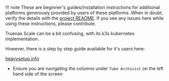 !!! note
    These are beginner's guides/installation instructions for additional platforms generously provided by users of these platforms. When in doubt, verify the details with the [project README](https://github.com/tubearchivist/tubearchivist#installing). If you see any issues here while using these instructions, please contribute. 

Truenas Scale can be a bit confusing, with its k3s kubernetes implementation. 

However, there is a step by step guide available for it's users here:

[heavysetup.info](https://heavysetup.info/applications/tube-archivist/dataset/)

- Ensure you are navigating the columns under `Tube Archivist` on the left hand side of the screen
